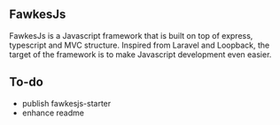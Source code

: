 ## FawkesJs
FawkesJs is a Javascript framework that is built on top of express, typescript and MVC structure.
Inspired from Laravel and Loopback, the target of the framework is to make Javascript development
even easier.

## To-do
- publish fawkesjs-starter
- enhance readme
